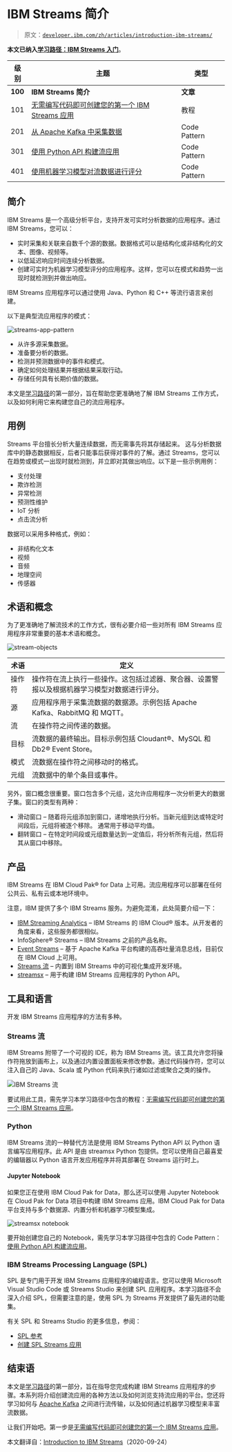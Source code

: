 # IBM Streams 简介

> 原文：[`developer.ibm.com/zh/articles/introduction-ibm-streams/`](https://developer.ibm.com/zh/articles/introduction-ibm-streams/)

**本文已纳入[学习路径：IBM Streams 入门](https://developer.ibm.com/zh/series/getting-started-with-ibm-streams-learning-path)**。

| 级别 | 主题 | 类型 |
| --- | --- | --- |
| **100** | **IBM Streams 简介** | **文章** |
| 101 | [无需编写代码即可创建您的第一个 IBM Streams 应用](http://developer.ibm.com/zh/tutorials/create-your-first-ibm-streams-app-without-writing-code) | 教程 |
| 201 | [从 Apache Kafka 中采集数据](https://developer.ibm.com/zh/patterns/add-event-streams-and-a-db-in-python-to-clickstream) | Code Pattern |
| 301 | [使用 Python API 构建流应用](https://developer.ibm.com/zh/patterns/build-a-streaming-app-using-ibm-streams-python-api) | Code Pattern |
| 401 | [使用机器学习模型对流数据进行评分](https://developer.ibm.com/zh/patterns/score-streaming-data-with-a-machine-learning-model) | Code Pattern |

## 简介

IBM Streams 是一个高级分析平台，支持开发可实时分析数据的应用程序。通过 IBM Streams，您可以：

*   实时采集和关联来自数千个源的数据。数据格式可以是结构化或非结构化的文本、图像、视频等。
*   以低延迟响应时间连续分析数据。
*   创建可实时为机器学习模型评分的应用程序。这样，您可以在模式和趋势一出现时就检测到并做出响应。

IBM Streams 应用程序可以通过使用 Java、Python 和 C++ 等流行语言来创建。

以下是典型流应用程序的模式：

![streams-app-pattern](img/124fbb42d3ace575111011e825f33d30.png)

*   从许多源采集数据。
*   准备要分析的数据。
*   检测并预测数据中的事件和模式。
*   确定如何处理结果并根据结果采取行动。
*   存储任何具有长期价值的数据。

本文是[学习路径](https://developer.ibm.com/zh/series/getting-started-with-ibm-streams-learning-path)的第一部分，旨在帮助您更准确地了解 IBM Streams 工作方式，以及如何利用它来构建您自己的流应用程序。

## 用例

Streams 平台擅长分析大量连续数据，而无需事先将其存储起来。 这与分析数据库中的静态数据相反，后者只能事后获得对事件的了解。通过 Streams，您可以在趋势或模式一出现时就检测到，并立即对其做出响应。以下是一些示例用例：

*   支付处理
*   欺诈检测
*   异常检测
*   预测性维护
*   IoT 分析
*   点击流分析

数据可以采用多种格式，例如：

*   非结构化文本
*   视频
*   音频
*   地理空间
*   传感器

## 术语和概念

为了更准确地了解流技术的工作方式，很有必要介绍一些对所有 IBM Streams 应用程序非常重要的基本术语和概念。

![stream-objects](img/93e22f26611ba7cc4eb98cdd350170a3.png)

| 术语 | 定义 |
| --- | --- |
| 操作符 | 操作符在流上执行一些操作。这包括过滤器、聚合器、设置警报以及根据机器学习模型对数据进行评分。 |
| 源 | 应用程序用于采集流数据的数据源。示例包括 Apache Kafka、RabbitMQ 和 MQTT。 |
| 流 | 在操作符之间传递的数据。 |
| 目标 | 流数据的最终输出。目标示例包括 Cloudant®、MySQL 和 Db2® Event Store。 |
| 模式 | 流数据在操作符之间移动时的格式。 |
| 元组 | 流数据中的单个条目或事件。 |

另外，窗口概念很重要。窗口包含多个元组，这允许应用程序一次分析更大的数据子集。窗口的类型有两种：

*   滑动窗口 – 随着将元组添加到窗口，递增地执行分析。当新元组到达或特定时间段后，元组将被逐个移除。 通常用于移动平均值。
*   翻转窗口 – 在特定时间段或元组数量达到一定值后，将分析所有元组，然后将其从窗口中移除。

## 产品

IBM Streams 在 IBM Cloud Pak® for Data 上可用。流应用程序可以部署在任何公共云、私有云或本地环境中。

注意，IBM 提供了多个 IBM Streams 服务。为避免混淆，此处简要介绍一下：

*   [IBM Streaming Analytics](https://cloud.ibm.com/catalog/services/streaming-analytics?cm_sp=ibmdev-_-developer-articles-_-cloudreg) – IBM Streams 的 IBM Cloud® 版本。从开发者的角度来看，这些服务都很相似。
*   InfoSphere® Streams – IBM Streams 之前的产品名称。
*   [Event Streams](https://cloud.ibm.com/catalog/services/event-streams?cm_sp=ibmdev-_-developer-articles-_-cloudreg) – 基于 Apache Kafka 平台构建的高吞吐量消息总线，目前仅在 IBM Cloud 上可用。
*   [Streams 流](https://developer.ibm.com/streamsdev/docs/category/streams-flows/) – 内置到 IBM Streams 中的可视化集成开发环境。
*   [streamsx](https://pypi.org/project/streamsx/) – 用于构建 IBM Streams 应用程序的 Python API。

## 工具和语言

开发 IBM Streams 应用程序的方法有多种。

### Streams 流

IBM Streams 附带了一个可视的 IDE，称为 IBM Streams 流。该工具允许您将操作符拖放到画布上，以及通过内置设置面板来修改参数。通过代码操作符，您可以注入自己的 Java、Scala 或 Python 代码来执行诸如过滤或聚合之类的操作。

![IBM Streams 流](img/a31fe3fa43110782ba429dab5ea014a3.png)

要试用此工具，需先学习本学习路径中包含的教程：[无需编写代码即可创建您的第一个 IBM Streams 应用](http://developer.ibm.com/zh/tutorials/create-your-first-ibm-streams-app-without-writing-code)。

### Python

IBM Streams 流的一种替代方法是使用 IBM Streams Python API 以 Python 语言编写应用程序。此 API 是由 streamsx Python 包提供。您可以使用自己最喜爱的编辑器以 Python 语言开发应用程序并将其部署在 Streams 运行时上。

#### Jupyter Notebook

如果您正在使用 IBM Cloud Pak for Data，那么还可以使用 Jupyter Notebook 在 Cloud Pak for Data 项目中构建 IBM Streams 应用。IBM Cloud Pak for Data 平台支持与多个数据源、内置分析和机器学习模型集成。

![streamsx notebook](img/7e0038badd930dbd27939725a31f32c1.png)

要开始创建您自己的 Notebook，需先学习本学习路径中包含的 Code Pattern：[使用 Python API 构建流应用](https://developer.ibm.com/zh/patterns/build-a-streaming-app-using-ibm-streams-python-api)。

### IBM Streams Processing Language (SPL)

SPL 是专门用于开发 IBM Streams 应用程序的编程语言。您可以使用 Microsoft Visual Studio Code 或 Streams Studio 来创建 SPL 应用程序。本学习路径不会深入介绍 SPL，但需要注意的是，使用 SPL 为 Streams 开发提供了最先进的功能集。

有关 SPL 和 Streams Studio 的更多信息，参阅：

*   [SPL 参考](https://www.ibm.com/support/knowledgecenter/en/SSCRJU_5.3/com.ibm.streams.splangref.doc/doc/spl-container.html)
*   [创建 SPL Streams 应用](https://github.com/IBMStreams/streamsx.documentation/blob/gh-pages/docs/spl/quick-start/qs-0.markdown)

## 结束语

本文是[学习路径](https://developer.ibm.com/zh/series/getting-started-with-ibm-streams-learning-path)的第一部分，旨在指导您完成构建 IBM Streams 应用程序的步骤。本系列将介绍创建流应用的各种方法以及如何浏览支持流应用的平台。您还将学习如何与 [Apache Kafka](https://kafka.apache.org) 之间进行流传输，以及如何通过机器学习模型来丰富流数据。

让我们开始吧。第一步是[无需编写代码即可创建您的第一个 IBM Streams 应用](http://developer.ibm.com/zh/tutorials/create-your-first-ibm-streams-app-without-writing-code)。

本文翻译自：[Introduction to IBM Streams](https://developer.ibm.com/articles/introduction-ibm-streams/)（2020-09-24）